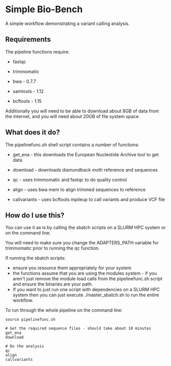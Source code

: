 # Simple Bio-Bench

A simple workflow demonstrating a variant calling analysis.

## Requirements
The pipeline functions require:

* fastqc

* trimmomatic

* bwa - 0.7.7

* samtools - 1.12

* bcftools - 1.15

Additionally you will need to be able to download about 8GB of data from the
internet, and you will need about 20GB of file system space.

## What does it do?

The pipelinefunc.sh shell script contains a number of functions:

* get_ena - this downloads the European Nucleotide Archive tool to get data

* download - downloads diamondback moth reference and sequences

* qc - uses trimmomatic and fastqc to do quality control

* align - uses bwa mem to align trimmed sequences to reference

* callvariants - uses bcftools mpileup to call variants and produce VCF file

## How do I use this?

You can use it as is by calling the sbatch scripts on a SLURM HPC system or on
the command line.

You will need to make sure you change the ADAPTERS_PATH variable for trimmomatic
prior to running the qc function.

If running the sbatch scripts:
* ensure you resource them appropriately for your system
* the functions assume that you are using the modules system - if you aren't
  just remove the module load calls from the pipelinefunc.sh script and ensure
  the binaries are your path.
* If you want to just run one script with dependencies on a SLURM HPC system
  then you can just execute ./master_sbatch.sh to run the entire workflow.

To run through the whole pipeline on the command line:

```
source pipelinefunc.sh

# Get the required sequence files - should take about 10 minutes
get_ena
download

# Do the analysis
qc
align
callvariants
```

